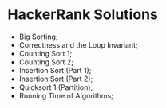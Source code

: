 # HackerRank Solutions

- Big Sorting;
- Correctness and the Loop Invariant;
- Counting Sort 1;
- Counting Sort 2;
- Insertion Sort (Part 1);
- Insertion Sort (Part 2);
- Quicksort 1 (Partition);
- Running Time of Algorithms;